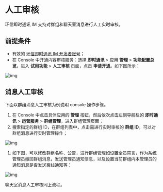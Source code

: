 # 人工审核

环信即时通讯 IM 支持对群组和聊天室消息进行人工实时审核。

## 前提条件

- 有效的 [环信即时通讯 IM 开发者账号](https://console.easemob.com/index)；
- 在 Console 中开通内容审核服务：选择 **即时通讯** > 应用 **管理** > **功能配置总览**，进入 **试用功能** > **人工审核** 页面，点击 **申请开通**。如下图所示：

![img](@static/images/moderation/moderation_manual_review_01.png)

## 消息人工审核

下面以群组消息人工审核为例说明 console 操作步骤。

1. 在 Console 中点击具体应用的 **管理** 按钮，然后依次点击左侧导航栏的 **即时通讯** > **运营服务** > **群组管理**，进入群组管理页面；
2. 搜索指定的群组 ID，在群组列表中，点击需进行实时审核的 **群组 ID**，可以对群组消息进行实时管理操作；

![img](@static/images/moderation/moderation_manual_review_02.png)

1. 如下图，可以修改群组名称、公告，进行群组管理如设置全员禁言，作为系统管理员撤回群组消息，发送管理员通知信息，以及设置当前群组内本管理员的通知消息是否发送离线通知等：

![img](@static/images/moderation/moderation_manual_review_03.png)

聊天室消息人工审核同上流程。